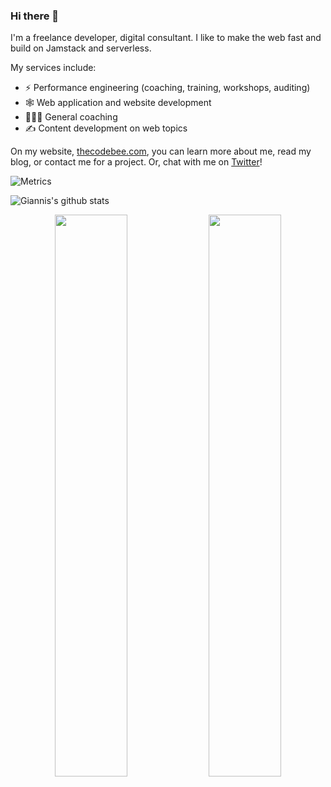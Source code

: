 ### Hi there 👋

I'm a freelance developer, digital consultant. I like to make the web fast and build on Jamstack and serverless.

My services include:

- ⚡️ Performance engineering (coaching, training, workshops, auditing)
- 🕸️ Web application and website development
- 🧑‍🤝‍🧑 General coaching
- ✍️ Content development on web topics

On my website, [thecodebee.com](https://thecodebee.com/), you can learn more about me, read my blog, or contact me for a project. Or, chat with me on [Twitter](https://twitter.com/iamgiannisx)!


![Metrics](https://metrics.lecoq.io/iamgiannisx?template=classic&languages=1&gists=1&isocalendar=1&activity=1&pagespeed=1&isocalendar.duration=half-year&languages.limit=8&languages.sections=most-used&languages.colors=github&languages.threshold=0%25&languages.indepth=false&languages.recent.load=300&languages.recent.days=14&activity.limit=5&activity.load=300&activity.days=14&activity.filter=all&activity.visibility=all&activity.timestamps=false&pagespeed.url=https%3A%2F%2Fgiannis.dev&pagespeed.detailed=false&pagespeed.screenshot=false&config.timezone=Europe%2FAthens)

<!--
**iamgiannisx/iamgiannisx** is a ✨ _special_ ✨ repository because its `README.md` (this file) appears on your GitHub profile.

Here are some ideas to get you started:

- 🔭 I’m currently working on ...
- 🌱 I’m currently learning ...
- 👯 I’m looking to collaborate on ...
- 🤔 I’m looking for help with ...
- 💬 Ask me about ...
- 📫 How to reach me: ...
- 😄 Pronouns: ...
- ⚡ Fun fact: ...
-->

![Giannis's github stats](https://github-readme-stats.vercel.app/api?username=iamgiannisx&show_icons=true&theme=radical)

<p align="center">
  <img width="48%" src="https://github-readme-stats.vercel.app/api?username=iamgiannisx&show_icons=true&theme=tokyonight" />
  <img width="48%" src="https://github-readme-streak-stats.herokuapp.com/?user=iamgiannisx&theme=tokyonight" />
</p>
